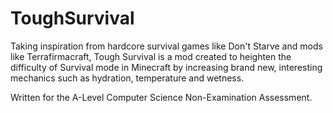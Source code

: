 # ToughSurvival

Taking inspiration from hardcore survival games like Don't Starve and mods like Terrafirmacraft, Tough Survival is a mod created to heighten the difficulty of Survival mode in Minecraft by increasing brand new, interesting mechanics such as hydration, temperature and wetness.

Written for the A-Level Computer Science Non-Examination Assessment. 

